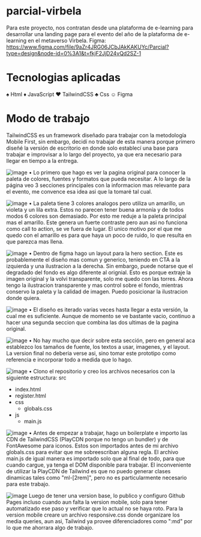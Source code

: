# parcial-virbela
Para este proyecto, nos contratan desde una plataforma de e-learning para desarrollar una landing page para el evento del año de la plataforma de e-learning en el metaverso Virbela.
Figma: https://www.figma.com/file/9aZr4JRG06JCbJAkKAKUYc/Parcial?type=design&node-id=0%3A1&t=fkjF2JjD24vQd2SZ-1

# Tecnologias aplicadas
♠ Html
♦ JavaScript
♥ TailwindCSS
♣ Css
☺ Figma

# Modo de trabajo
TailwindCSS es un framework diseñado para trabajar con la metodología Mobile First, sin embargo, decidí no trabajar de esta manera porque primero diseñé la versión de escritorio en donde solo establecí una base para trabajar e improvisar a lo largo del proyecto, ya que era necesario para llegar en tiempo a la entrega.

![image](https://github.com/cristianjuarezz/parcial-virbela/assets/84170516/5abcce1f-f4d5-492a-b9c7-88ebffdcb31c)
• Lo primero que hago es ver la pagina original para conocer la paleta de colores, fuentes y formatos que pueda necesitar.
A lo largo de la página veo 3 secciones principales con la informacion mas relevante para el evento, me convence esa idea asi que la tomaré tal cual.

![image](https://github.com/cristianjuarezz/parcial-virbela/assets/84170516/4d22976f-69d3-4883-ad63-7cabced143ee)
• La paleta tiene 3 colores analogos pero utiliza un amarillo, un violeta y un lila extra. Estos no parecen tener buena armonía y de todos modos 6 colores son demasiado.
Por esto me reduje a la paleta principal mas el amarillo. Este genera un fuerte contraste pero aun asi no funciona como call to action, se ve fuera de lugar.
El unico motivo por el que me quedo con el amarillo es para que haya un poco de ruido, lo que resulta en que parezca mas llena.

![image](https://github.com/cristianjuarezz/parcial-virbela/assets/84170516/8082d869-ebe4-4112-9ed2-73c48701f12d)
• Dentro de figma hago un layout para la hero section. Este es probablemente el diseño mas comun y generico, teniendo en CTA a la izquierda y una ilustracion a la derecha.
Sin embargo, puede notarse que el degradado del fondo es algo diferente al orignial. Esto es porque extraje la imagen original y la volvi transparente, solo me quedo con las torres.
Ahora tengo la ilustracion transparente y mas control sobre el fondo, mientras conservo la paleta y la calidad de imagen. Puedo posicionar la ilustracion donde quiera.

![image](https://github.com/cristianjuarezz/parcial-virbela/assets/84170516/66e6f17e-7c42-4825-b0a6-06015ac250d4)
• El diseño es iterado varias veces hasta llegar a esta versión, la cual me es suficiente. Aunque de momento se ve bastante vacio, continuo a hacer una segunda seccion que combina las dos ultimas de la pagina original.

![image](https://github.com/cristianjuarezz/parcial-virbela/assets/84170516/d872f292-5e32-4acc-ac21-b61afac6e99a)
• No hay mucho que decir sobre esta sección, pero en general aca establezco los tamaños de fuente, los textos a usar, imagenes, y el layout.
La version final no deberia verse asi, sino tomar este prototipo como referencia e incorporar todo a medida que lo hago. 

![image](https://github.com/cristianjuarezz/parcial-virbela/assets/84170516/a98a3788-325a-4458-bb10-a487f75054cb)
• Clono el repositorio y creo los archivos necesarios con la siguiente estructura:
src
- index.html
- register.html
- css
  - globals.css
- js
  - main.js

![image](https://github.com/cristianjuarezz/parcial-virbela/assets/84170516/c949e744-9475-4a9f-957b-1c88b84f0cbd)
• Antes de empezar a trabajar, hago un boilerplate e importo las CDN de TailwindCSS (PlayCDN porque no tengo un bundler) y de FontAwesome para iconos.
Estos son importados antes de mi archivo globals.css para evitar que me sobreescriban alguna regla.
El archivo main.js de igual manera es importado solo que al final de todo, para que cuando cargue, ya tenga el DOM disponible para trabajar.
El inconveniente de utilizar la PlayCDN de Tailwind es que no puedo generar clases dinamicas tales como "ml-[2rem]", pero no es particularmente necesario para este trabajo.

![image](https://github.com/cristianjuarezz/parcial-virbela/assets/84170516/9f47fe6e-f611-43f4-b206-f2648e41b1db)
Luego de tener una version base, lo publico y configuro Github Pages incluso cuando aun falta la version mobile, solo para tener automatizado ese paso y verificar que lo actual no se haya roto.
Para la version mobile creare un archivo responsive.css donde organizare los media queries, aun asi, Tailwind ya provee diferenciadores como ":md" por lo que me ahorrara algo de trabajo.












